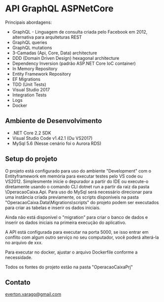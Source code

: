 # API GraphQL ASPNetCore 

Principais abordagens:

- GraphQL - Linguagem de consulta criada pelo Facebook em 2012, alternativa para arquiteturas REST 
- GraphQL queries
- GraphQL mutations 
- 3-Camadas (Api, Core, Data) architecture 
- DDD (Domain Driven Design) hexagonal architecture 
- Dependency Inversion (padrão ASP.NET Core IoC container) 
- In Memory Repository 
- Entity Framework Repository 
- EF Migrations 
- TDD (Unit Tests) 
- Visual Studio 2017 
- Integration Tests
- Logs
- Docker


## Ambiente de Desenvolvimento

- .NET Core 2.2 SDK
- Visual Studio Code v1.42.1 (Ou VS2017)
- MySql 5.6 (Nesse cenário foi o Aurora RDS)
 
## Setup do projeto

O projeto está configurado para uso do ambiente "Development" com o Entityframework em memória para executar testes pelo VS code ou VS2012.
Simplesmente inicie o depurador a partir do IDE ou execute-o diretamente usando o comando CLI dotnet run a partir da raiz da pasta \OperacaoCaixa.Api.
Para uso do MySql será necessário direcionar para uma instância criada previamente, os scripts disponíveis na pasta "OperacaoCaixa.Data\Migrations\scripts\" do projeto podem ser executados para criar as tabelas e inserir os dados iniciais.

Ainda não está disponível o "migration"  para criar o banco de dados e inserir os dados iniciais na primeira execução do aplicativo.

A API está configurada para executar na porta 5000, se isso entrar em conflito com algum outro serviço no seu computador, você poderá alterá-la no arquivo de xxx.

Para executar no docker, ajustar o arquivo Dockerfile conforme a necessidade.

Todos os fontes do projeto estão na pasta "OperacaoCaixaPrj"

## Contato

everton.varago@gmail.com